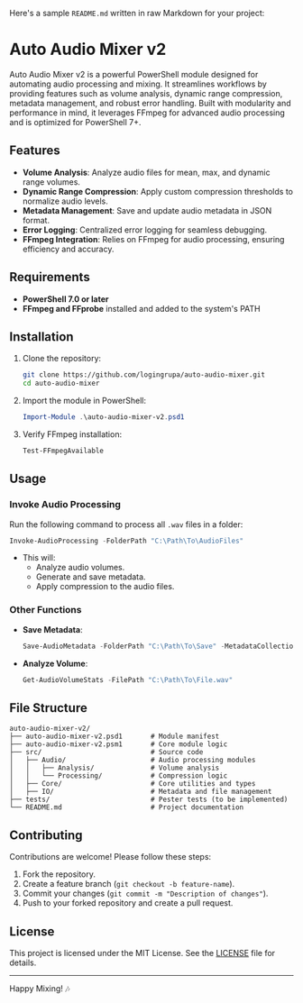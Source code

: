Here's a sample `README.md` written in raw Markdown for your project:


# Auto Audio Mixer v2

Auto Audio Mixer v2 is a powerful PowerShell module designed for automating audio processing and mixing. It streamlines workflows by providing features such as volume analysis, dynamic range compression, metadata management, and robust error handling. Built with modularity and performance in mind, it leverages FFmpeg for advanced audio processing and is optimized for PowerShell 7+.

## Features

- **Volume Analysis**: Analyze audio files for mean, max, and dynamic range volumes.
- **Dynamic Range Compression**: Apply custom compression thresholds to normalize audio levels.
- **Metadata Management**: Save and update audio metadata in JSON format.
- **Error Logging**: Centralized error logging for seamless debugging.
- **FFmpeg Integration**: Relies on FFmpeg for audio processing, ensuring efficiency and accuracy.

## Requirements

- **PowerShell 7.0 or later**  
- **FFmpeg and FFprobe** installed and added to the system's PATH

## Installation

1. Clone the repository:
   ```bash
   git clone https://github.com/logingrupa/auto-audio-mixer.git
   cd auto-audio-mixer
   ```

2. Import the module in PowerShell:
   ```powershell
   Import-Module .\auto-audio-mixer-v2.psd1
   ```

3. Verify FFmpeg installation:
   ```powershell
   Test-FFmpegAvailable
   ```

## Usage

### **Invoke Audio Processing**
Run the following command to process all `.wav` files in a folder:
```powershell
Invoke-AudioProcessing -FolderPath "C:\Path\To\AudioFiles"
```

- This will:
  - Analyze audio volumes.
  - Generate and save metadata.
  - Apply compression to the audio files.

### **Other Functions**
- **Save Metadata**:
  ```powershell
  Save-AudioMetadata -FolderPath "C:\Path\To\Save" -MetadataCollection $metadata
  ```
- **Analyze Volume**:
  ```powershell
  Get-AudioVolumeStats -FilePath "C:\Path\To\File.wav"
  ```

## File Structure

```
auto-audio-mixer-v2/
├── auto-audio-mixer-v2.psd1       # Module manifest
├── auto-audio-mixer-v2.psm1       # Core module logic
├── src/                           # Source code
│   ├── Audio/                     # Audio processing modules
│   │   ├── Analysis/              # Volume analysis
│   │   └── Processing/            # Compression logic
│   ├── Core/                      # Core utilities and types
│   ├── IO/                        # Metadata and file management
├── tests/                         # Pester tests (to be implemented)
└── README.md                      # Project documentation
```

## Contributing

Contributions are welcome! Please follow these steps:
1. Fork the repository.
2. Create a feature branch (`git checkout -b feature-name`).
3. Commit your changes (`git commit -m "Description of changes"`).
4. Push to your forked repository and create a pull request.

## License

This project is licensed under the MIT License. See the [LICENSE](LICENSE) file for details.

---

Happy Mixing! 🎶
```
